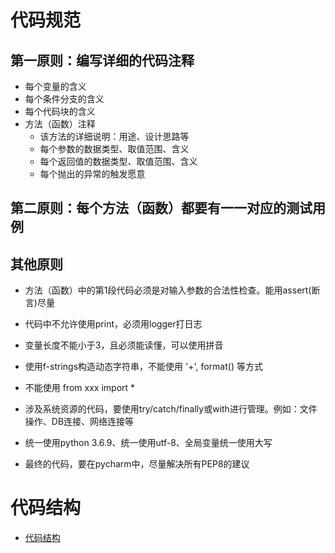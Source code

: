 
# 代码规范

## 第一原则：编写详细的代码注释
- 每个变量的含义
- 每个条件分支的含义
- 每个代码块的含义
- 方法（函数）注释
  * 该方法的详细说明：用途、设计思路等
  * 每个参数的数据类型、取值范围、含义
  * 每个返回值的数据类型、取值范围、含义
  * 每个抛出的异常的触发愿意

## 第二原则：每个方法（函数）都要有一一对应的测试用例

## 其他原则
- 方法（函数）中的第1段代码必须是对输入参数的合法性检查。能用assert(断言)尽量
- 代码中不允许使用print，必须用logger打日志
- 变量长度不能小于3，且必须能读懂，可以使用拼音
- 使用f-strings构造动态字符串，不能使用 '+', format() 等方式
- 不能使用 from xxx import *
- 涉及系统资源的代码，要使用try/catch/finally或with进行管理。例如：文件操作、DB连接、网络连接等
- 统一使用python 3.6.9、统一使用utf-8、全局变量统一使用大写

- 最终的代码，要在pycharm中，尽量解决所有PEP8的建议

# 代码结构
- [代码结构](code-tree.md)
